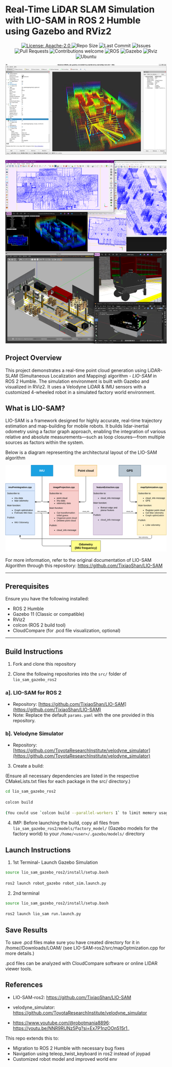 # Real-Time LiDAR SLAM Simulation with LIO-SAM in ROS 2 Humble using Gazebo and RViz2

<p align="center">
  <a href="https://www.apache.org/licenses/LICENSE-2.0">
    <img src="https://img.shields.io/badge/License-Apache_2.0-blue.svg" alt="License: Apache-2.0" />
  </a>
  <img src="https://img.shields.io/github/repo-size/SarveshBTelang/Real-Time-LiDAR-SLAM-Simulation-with-LIO-SAM-in-ROS-2-Humble-using-Gazebo-and-RViz2" alt="Repo Size" />
  <img src="https://img.shields.io/github/last-commit/SarveshBTelang/Real-Time-LiDAR-SLAM-Simulation-with-LIO-SAM-in-ROS-2-Humble-using-Gazebo-and-RViz2" alt="Last Commit" />
  <img src="https://img.shields.io/github/issues/SarveshBTelang/Real-Time-LiDAR-SLAM-Simulation-with-LIO-SAM-in-ROS-2-Humble-using-Gazebo-and-RViz2" alt="Issues" />
  <img src="https://img.shields.io/github/issues-pr/SarveshBTelang/Real-Time-LiDAR-SLAM-Simulation-with-LIO-SAM-in-ROS-2-Humble-using-Gazebo-and-RViz2" alt="Pull Requests" />
  <img src="https://img.shields.io/badge/contributions-welcome-brightgreen.svg" alt="Contributions welcome" />
  <img src="https://img.shields.io/badge/ROS2-Humble-yellow" alt="ROS" />
  <img src="https://img.shields.io/badge/Gazebo-11-yellow" alt="Gazebo" />
  <img src="https://img.shields.io/badge/Rviz-2-blue" alt="Rviz" />
  <img src="https://img.shields.io/badge/Ubuntu-22.04-blue" alt="Ubuntu" />
</p>

[![Demo](results/rgb_point_cloud.png)](https://github.com/user-attachments/assets/194f1e06-5c52-43db-a424-8b3c177a9e14)

![Simulation Result Overview](results/final_result_overview.png)
![Simulation Environment](results/environment.png)

## Project Overview

This project demonstrates a real-time point cloud generation using LiDAR-SLAM (Simultaneous Localization and Mapping) algorithm - *LIO-SAM* in ROS 2 Humble. The simulation environment is built with Gazebo and visualized in RViz2. It uses a Velodyne LiDAR & IMU sensors with a customized 4-wheeled robot in a simulated factory world environment.

## What is LIO-SAM?

LIO-SAM is a framework designed for highly accurate, real-time trajectory estimation and map-building for mobile robots. It builds lidar-inertial odometry using a factor graph approach, enabling the integration of various relative and absolute measurements—such as loop closures—from multiple sources as factors within the system. 

Below is a diagram representing the architectural layout of the LIO-SAM algorithm

![lio_sam_architecture](results/lio_sam_architecture.png)

For more information, refer to the original documentation of LIO-SAM Algorithm through this repository: https://github.com/TixiaoShan/LIO-SAM

---

## Prerequisites

Ensure you have the following installed:

- ROS 2 Humble
- Gazebo 11 (Classic or compatible)
- RViz2
- colcon (ROS 2 build tool)
- CloudCompare (for .pcd file visualization, optional)

---

## Build Instructions

1. Fork and clone this repository

2. Clone the following repositories into the `src/` folder of `lio_sam_gazebo_ros2`

### a]. LIO-SAM for ROS 2
- Repository: [https://github.com/TixiaoShan/LIO-SAM](https://github.com/TixiaoShan/LIO-SAM)
- Note: Replace the default `params.yaml` with the one provided in this repository.

### b]. Velodyne Simulator
- Repository: [https://github.com/ToyotaResearchInstitute/velodyne_simulator](https://github.com/ToyotaResearchInstitute/velodyne_simulator)

3. Create a build:

(Ensure all necessary dependencies are listed in the respective CMakeLists.txt files for each package in the src/ directory.)

```bash
cd lio_sam_gazebo_ros2

colcon build

(You could use `colcon build --parallel-workers 1` to limit memory usage)
```

4. IMP: Before launching the build, copy all files from `lio_sam_gazebo_ros2/models/factory_model/` (Gazebo models for the factory world) to your `/home/<user>/.gazebo/models/` directory

## Launch Instructions

1. 1st Terminal- Launch Gazebo Simulation
```bash
source lio_sam_gazebo_ros2/install/setup.bash

ros2 launch robot_gazebo robot_sim.launch.py
```
2. 2nd terminal
```bash
source lio_sam_gazebo_ros2/install/setup.bash

ros2 launch lio_sam run.launch.py
```

## Save Results

To save .pcd files make sure you have created directory for it in /home/<user>/Downloads/LOAM/
(see LIO-SAM-ros2/src/mapOptmization.cpp for more details.)

.pcd files can be analyzed with CloudCompare software or online LIDAR viewer tools.

## References
- LIO-SAM-ros2: https://github.com/TixiaoShan/LIO-SAM
- velodyne_simulator: https://github.com/ToyotaResearchInstitute/velodyne_simulator

- https://www.youtube.com/@robotmania8896: https://youtu.be/NNR9RUNz5Pg?si=Ex7P1nzOOn515r1_

This repo extends this to:
- Migration to ROS 2 Humble with necessary bug fixes
- Navigation using teleop_twist_keyboard in ros2 instead of joypad
- Customized robot model and improved world env
